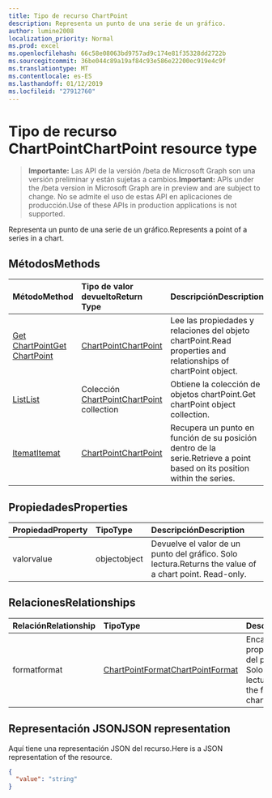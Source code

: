 ```yaml
---
title: Tipo de recurso ChartPoint
description: Representa un punto de una serie de un gráfico.
author: lumine2008
localization_priority: Normal
ms.prod: excel
ms.openlocfilehash: 66c58e08063bd9757ad9c174e81f35328dd2722b
ms.sourcegitcommit: 36be044c89a19af84c93e586e22200ec919e4c9f
ms.translationtype: MT
ms.contentlocale: es-ES
ms.lasthandoff: 01/12/2019
ms.locfileid: "27912760"
---
```

# <a name="chartpoint-resource-type"></a><span data-ttu-id="b9fc5-103">Tipo de recurso ChartPoint</span><span class="sxs-lookup"><span data-stu-id="b9fc5-103">ChartPoint resource type</span></span>

> <span data-ttu-id="b9fc5-104">**Importante:** Las API de la versión /beta de Microsoft Graph son una versión preliminar y están sujetas a cambios.</span><span class="sxs-lookup"><span data-stu-id="b9fc5-104">**Important:** APIs under the /beta version in Microsoft Graph are in preview and are subject to change.</span></span> <span data-ttu-id="b9fc5-105">No se admite el uso de estas API en aplicaciones de producción.</span><span class="sxs-lookup"><span data-stu-id="b9fc5-105">Use of these APIs in production applications is not supported.</span></span>

<span data-ttu-id="b9fc5-106">Representa un punto de una serie de un gráfico.</span><span class="sxs-lookup"><span data-stu-id="b9fc5-106">Represents a point of a series in a chart.</span></span>


## <a name="methods"></a><span data-ttu-id="b9fc5-107">Métodos</span><span class="sxs-lookup"><span data-stu-id="b9fc5-107">Methods</span></span>

| <span data-ttu-id="b9fc5-108">Método</span><span class="sxs-lookup"><span data-stu-id="b9fc5-108">Method</span></span>           | <span data-ttu-id="b9fc5-109">Tipo de valor devuelto</span><span class="sxs-lookup"><span data-stu-id="b9fc5-109">Return Type</span></span>    |<span data-ttu-id="b9fc5-110">Descripción</span><span class="sxs-lookup"><span data-stu-id="b9fc5-110">Description</span></span>|
|:---------------|:--------|:----------|
|[<span data-ttu-id="b9fc5-111">Get ChartPoint</span><span class="sxs-lookup"><span data-stu-id="b9fc5-111">Get ChartPoint</span></span>](../api/chartpoint-get.md) | [<span data-ttu-id="b9fc5-112">ChartPoint</span><span class="sxs-lookup"><span data-stu-id="b9fc5-112">ChartPoint</span></span>](chartpoint.md) |<span data-ttu-id="b9fc5-113">Lee las propiedades y relaciones del objeto chartPoint.</span><span class="sxs-lookup"><span data-stu-id="b9fc5-113">Read properties and relationships of chartPoint object.</span></span>|
|[<span data-ttu-id="b9fc5-114">List</span><span class="sxs-lookup"><span data-stu-id="b9fc5-114">List</span></span>](../api/chartpoint-list.md) | <span data-ttu-id="b9fc5-115">Colección [ChartPoint](chartpoint.md)</span><span class="sxs-lookup"><span data-stu-id="b9fc5-115">[ChartPoint](chartpoint.md) collection</span></span> |<span data-ttu-id="b9fc5-116">Obtiene la colección de objetos chartPoint.</span><span class="sxs-lookup"><span data-stu-id="b9fc5-116">Get chartPoint object collection.</span></span> |
|[<span data-ttu-id="b9fc5-117">Itemat</span><span class="sxs-lookup"><span data-stu-id="b9fc5-117">Itemat</span></span>](../api/chartpointscollection-itemat.md)|[<span data-ttu-id="b9fc5-118">ChartPoint</span><span class="sxs-lookup"><span data-stu-id="b9fc5-118">ChartPoint</span></span>](chartpoint.md)|<span data-ttu-id="b9fc5-119">Recupera un punto en función de su posición dentro de la serie.</span><span class="sxs-lookup"><span data-stu-id="b9fc5-119">Retrieve a point based on its position within the series.</span></span>|

## <a name="properties"></a><span data-ttu-id="b9fc5-120">Propiedades</span><span class="sxs-lookup"><span data-stu-id="b9fc5-120">Properties</span></span>
| <span data-ttu-id="b9fc5-121">Propiedad</span><span class="sxs-lookup"><span data-stu-id="b9fc5-121">Property</span></span>     | <span data-ttu-id="b9fc5-122">Tipo</span><span class="sxs-lookup"><span data-stu-id="b9fc5-122">Type</span></span>   |<span data-ttu-id="b9fc5-123">Descripción</span><span class="sxs-lookup"><span data-stu-id="b9fc5-123">Description</span></span>|
|:---------------|:--------|:----------|
|<span data-ttu-id="b9fc5-124">valor</span><span class="sxs-lookup"><span data-stu-id="b9fc5-124">value</span></span>|<span data-ttu-id="b9fc5-125">object</span><span class="sxs-lookup"><span data-stu-id="b9fc5-125">object</span></span>|<span data-ttu-id="b9fc5-p102">Devuelve el valor de un punto del gráfico. Solo lectura.</span><span class="sxs-lookup"><span data-stu-id="b9fc5-p102">Returns the value of a chart point. Read-only.</span></span>|

## <a name="relationships"></a><span data-ttu-id="b9fc5-128">Relaciones</span><span class="sxs-lookup"><span data-stu-id="b9fc5-128">Relationships</span></span>
| <span data-ttu-id="b9fc5-129">Relación</span><span class="sxs-lookup"><span data-stu-id="b9fc5-129">Relationship</span></span> | <span data-ttu-id="b9fc5-130">Tipo</span><span class="sxs-lookup"><span data-stu-id="b9fc5-130">Type</span></span>   |<span data-ttu-id="b9fc5-131">Descripción</span><span class="sxs-lookup"><span data-stu-id="b9fc5-131">Description</span></span>|
|:---------------|:--------|:----------|
|<span data-ttu-id="b9fc5-132">format</span><span class="sxs-lookup"><span data-stu-id="b9fc5-132">format</span></span>|[<span data-ttu-id="b9fc5-133">ChartPointFormat</span><span class="sxs-lookup"><span data-stu-id="b9fc5-133">ChartPointFormat</span></span>](chartpointformat.md)|<span data-ttu-id="b9fc5-p103">Encapsula las propiedades de formato del punto del gráfico. Solo lectura.</span><span class="sxs-lookup"><span data-stu-id="b9fc5-p103">Encapsulates the format properties chart point. Read-only.</span></span>|

## <a name="json-representation"></a><span data-ttu-id="b9fc5-136">Representación JSON</span><span class="sxs-lookup"><span data-stu-id="b9fc5-136">JSON representation</span></span>

<span data-ttu-id="b9fc5-137">Aquí tiene una representación JSON del recurso.</span><span class="sxs-lookup"><span data-stu-id="b9fc5-137">Here is a JSON representation of the resource.</span></span>

<!-- {
  "blockType": "resource",
  "optionalProperties": [

  ],
  "@odata.type": "microsoft.graph.chartPoint"
}-->

```json
{
  "value": "string"
}

```

<!-- uuid: 8fcb5dbc-d5aa-4681-8e31-b001d5168d79
2015-10-25 14:57:30 UTC -->
<!-- {
  "type": "#page.annotation",
  "description": "ChartPoint resource",
  "keywords": "",
  "section": "documentation",
  "tocPath": ""
}-->
